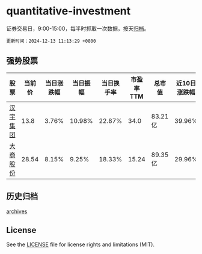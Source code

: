 # quantitative-investment

证券交易日，9:00-15:00，每半时抓取一次数据，按天[归档](archives)。

`更新时间：2024-12-13 11:13:29 +0800`

## 强势股票

|股票|当前价|当日涨跌幅|当日振幅|当日换手率|市盈率TTM|总市值|近10日涨跌幅|
|----|----|----|----|----|----|----|----|
|[汉宇集团](https://xueqiu.com/S/SZ300403)|13.8|3.76%|10.98%|22.87%|34.0|83.21亿|39.96%|
|[大商股份](https://xueqiu.com/S/SH600694)|28.54|8.15%|9.25%|18.33%|15.24|89.35亿|29.96%|

## 历史归档

[archives](archives)

## License

See the [LICENSE](LICENSE) file for license rights and limitations (MIT).